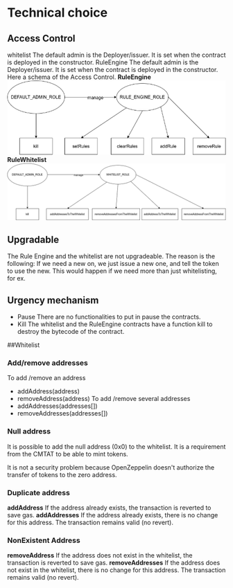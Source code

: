 # Technical choice

## Access Control
whitelist 
The default admin is the Deployer/issuer. It is set when the contract is deployed in the constructor.
RuleEngine
The default admin is the Deployer/issuer. It is set when the contract is deployed in the constructor.
Here a schema of the Access Control.
**RuleEngine**
![alt text](./Access-Control/access-control-RuleEngine.png)
**RuleWhitelist**
![alt text](./Access-Control/access-control-RuleWhitelist.png)

## Upgradable
The Rule Engine and the whitelist are not upgradeable. The reason is the following:
If we need a new on, we just issue a new one, and tell the token to use the new. This would happen if we need more than just whitelisting, for ex.
 
## Urgency mechanism
* Pause
There are no functionalities to put in pause the contracts.
* Kill
The whitelist and the RuleEngine contracts have a function kill to destroy the bytecode of the contract.

##Whitelist
 
### Add/remove addresses
To add /remove an address
* addAddress(address)
* removeAddress(address)
To add /remove several addresses
* addAddresses(addresses[])
* removeAddresses(addresses[])

### Null address
It is possible to add the null address (0x0) to the whitelist. It is a requirement from the CMTAT to be able to mint tokens.

It is not a security problem because OpenZeppelin doesn't authorize the transfer of tokens to the zero address.

### Duplicate address

**addAddress**
If the address already exists, the transaction is reverted to save gas.
**addAddresses**
If the address already exists, there is no change for this address. The transaction remains valid (no revert).

### NonExistent Address
**removeAddress**
If the address does not exist in the whitelist, the transaction is reverted to save gas.
**removeAddresses**
If the address does not exist in the whitelist, there is no change for this address. The transaction remains valid (no revert).

